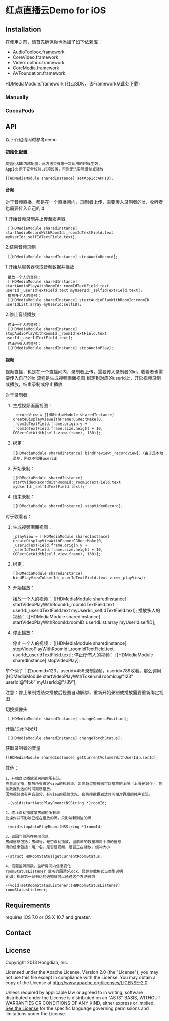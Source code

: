 
# 红点直播云Demo for iOS #

## Installation  ##

 在使用之前，请首先确保你也添加了如下依赖库：
 
  * AudioToolbox.framework
  * CoreVideo.framework
  * VideoToolbox.framework
  * CoreMedia.framework
  * AVFoundation.framework


HDMediaModule.framework (红点SDK，该Framework从此处[下载]( http://media-sdk.b0.upaiyun.com/ios-live-sdk/HDMediaModule.framework.zip))

### Manually ####



### CocoaPods ###

## API ##
 以下介绍请同时参考demo

#### 初始化配置 ####

    初始化SDK内部配置，此方法只有第一次调用的时候生效，
    AppId:用于安全校验,必须设置，否则无法实际录制或播放

    [[HDMediaModule sharedInstance] setAppId:APPID];


#### 音频 ####
  对于音频直播，都是在一个直播间内，录制者上传，需要传入录制者的id，收听者也需要传入自己的id
  
  1.开始音频录制并上传至服务器
 
     [[HDMediaModule sharedInstance] startAudioRecordWithRoomId:_roomIdTextField.text myUserId:_selfIdTextField.text];
 
  2.结束音频录制
 
     [[HDMediaModule sharedInstance] stopAudioRecord];
 
  1.开始从服务器获取音频数据并播放
 
     播放一个人的音频：
     [[HDMediaModule sharedInstance] startAudioPlayWithRoomId:_roomIdTextField.text userId:_userIdTextField.text myUserId:_selfIdTextField.text];
     播放多个人的音频：
     [[HDMediaModule sharedInstance] startAudioPlayWithRoomId:roomID userIdList:array myUserId:selfID];

 
   2.停止音频播放
 
     停止一个人的音频：
     [[HDMediaModule sharedInstance] stopAudioPlayWithRoomId:_roomIdTextField.text userId:_userIdTextField.text];
     停止所有人的音频：
     [[HDMediaModule sharedInstance] stopAudioPlay];

#### 视频 ####

  视频直播，也是在一个直播间内，录制者上传，需要传入录制者的id，收看者也需要传入自己的id
  流程是生成视频画面视图,绑定到对应的userid上，开启视频录制或播放，结束录制或停止播放

  对于录制者:
  
  1. 生成视频画面视图：
  
         _recordView = [[HDMediaModule sharedInstance] createDisplayViewWithFrame:CGRectMake(0, _roomIdTextField.frame.origin.y + _roomIdTextField.frame.size.height + 10, CGRectGetWidth(self.view.frame), 160)];
  
  2. 绑定：
  
         [[HDMediaModule sharedInstance] bindPreview:_recordView];（由于是本地录制，所以不需要userid）
  
  3. 开始录制：
  
         [[HDMediaModule sharedInstance] startVideoRecordWithRoomId:_roomIdTextField.text myUserId:_selfIdTextField.text];
  
  4. 结束录制： 
  
         [[HDMediaModule sharedInstance] stopVideoRecord];

  
对于收看者：
  
  1. 生成视频画面视图： 
  
         _playView = [[HDMediaModule sharedInstance] createDisplayViewWithFrame:CGRectMake(0, _userIdTextField.frame.origin.y + _userIdTextField.frame.size.height + 10, CGRectGetWidth(self.view.frame), 160)];
  
  2. 绑定：
  
         [[HDMediaModule sharedInstance] bindPlayViewToUserId:_userIdTextField.text view:_playView];
  
  3. 开始播放：
  
        播放一个人的视频：
        [[HDMediaModule sharedInstance] startVideoPlayWithRoomId:_roomIdTextField.text userId:_userIdTextField.text myUserId:_selfIdTextField.text];
        播放多人的视频：
        [[HDMediaModule sharedInstance] startVideoPlayWithRoomId:roomID userIdList:array myUserId:selfID];
 
  4. 停止播放：
  
        停止一个人的视频：
        [[HDMediaModule sharedInstance] stopVideoPlayWithRoomId:_roomIdTextField.text userId:_userIdTextField.text];
        停止所有人的视频：
        [[HDMediaModule sharedInstance] stopVideoPlay];
 
 
举个例子：在roomid=123，userid=456录制视频，userid=789收看，那么调用[HDMediaModule startVideoPlayWithToken:nil roomId:@“123” userId:@“456” myUserId:@“789”];

注意：停止录制或结束播放后视图自动解绑，重新开始录制或播放需要重新绑定视图
  
  切换摄像头
  
     [[HDMediaModule sharedInstance] changeCameraPosition];
  
  开启/关闭闪光灯
  
     [[HDMediaModule sharedInstance] changeTorchStatus];
     
  获取录制者的音量
  
    [[HDMediaModule sharedInstance] getCurrentVolumesWithUserId:userId];   
     
 其他：
 
    
    1、开始自动播放某房间的所有流。
    声音流全播，播放所有绑定view的视频流。如果超过播放器可以播放的上限（上限是10个），则按数据到达的时间顺序播放。
    因为视频也有声音部分，有view的视频优先，会挤掉数据到达时间相对靠后的纯声音流。
    
     -(void)startAutoPlayRoom:(NSString *)roomId;
     
    2、停止自动播放某房间的所有流
    此操作并不影响已经在播放的流，只影响新到达的流
 
    -(void)stopAutoPlayRoom:(NSString *)roomId;
    
    3、返回当前所在房间信息
    房间信息包括：房间号，是否自动播放，当前流的数量和每个流的信息
    流的信息包括：用户名，是否是视频，是否正在播放，缓冲大小
    
    -(struct HDRoomStatus)getCurrentRoomStatus;

    4、设置监听函数，监听房间内信息变化
	roomStatusListener 监听的回调block，具体参数格式见类型说明
	比如：视频第一帧到达的通知就可以通过这个方法获取
	
	-(void)setRoomStatusListener:(HDRoomStatusListener) roomStatusListener;

## Requirements ##

 requires iOS 7.0 or OS X 10.7 and greater.

## Contact ##


## License ##

Copyright 2013 Hongdian, Inc.

Licensed under the Apache License, Version 2.0 (the "License"); you may not use this file except in compliance with the License. You may obtain a copy of the License at http://www.apache.org/licenses/LICENSE-2.0

Unless required by applicable law or agreed to in writing, software distributed under the License is distributed on an "AS IS" BASIS, WITHOUT WARRANTIES OR CONDITIONS OF ANY KIND, either express or implied. [See the License](LICENSE.txt) for the specific language governing permissions and limitations under the License.
